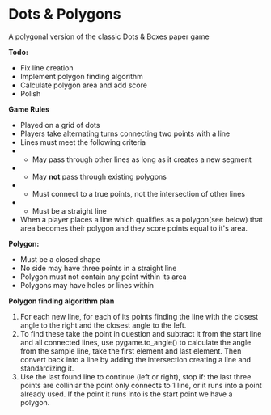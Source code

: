 # Dots & Polygons
A polygonal version of the classic Dots &amp; Boxes paper game

**Todo:**
- Fix line creation
- Implement polygon finding algorithm
- Calculate polygon area and add score
- Polish

**Game Rules**
- Played on a grid of dots
- Players take alternating turns connecting two points with a line
- Lines must meet the following criteria
- - May pass through other lines as long as it creates a new segment
- - May **not** pass through existing polygons
- - Must connect to a true points, not the intersection of other lines
- - Must be a straight line
- When a player places a line which qualifies as a polygon(see below) that area becomes their polygon and they score points equal to it's area.

**Polygon:**
- Must be a closed shape
- No side may have three points in a straight line
- Polygon must not contain any point within its area
- Polygons may have holes or lines within

**Polygon finding algorithm plan**
1. For each new line, for each of its points finding the line with the closest angle to the right and the closest angle to the left.
2. To find these take the point in question and subtract it from the start line and all connected lines, use pygame.to_angle() to calculate the angle from the sample line, take the first element and last element. Then convert back into a line by adding the intersection creating a line and standardizing it.
3. Use the last found line to continue (left or right), stop if:  the last three points are colliniar the point only connects to 1 line, or it runs into a point already used. If the point it runs into is the start point we have a polygon.

